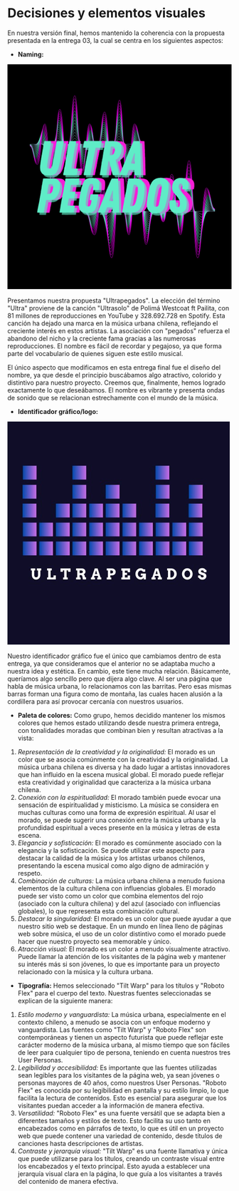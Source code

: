 # Decisiones y elementos visuales

En nuestra versión final, hemos mantenido la coherencia con la propuesta presentada en la entrega 03, la cual se centra en los siguientes aspectos:

* __Naming:__

![ultrapegados](https://github.com/MartinaNunez/Proyecto_Musica_Urbana/blob/main/docs/IMAGENES/ultra-black.png)

Presentamos nuestra propuesta "Ultrapegados". La elección del término "Ultra" proviene de la canción "Ultrasolo" de Polimá Westcoat ft Pailita, con 81 millones de reproducciones en YouTube y 328.692.728 en Spotify. Esta canción ha dejado una marca en la música urbana chilena, reflejando el creciente interés en estos artistas. La asociación con "pegados" refuerza el abandono del nicho y la creciente fama gracias a las numerosas reproducciones. El nombre es fácil de recordar y pegajoso, ya que forma parte del vocabulario de quienes siguen este estilo musical.

El único aspecto que modificamos en esta entrega final fue el diseño del nombre, ya que desde el principio buscábamos algo atractivo, colorido y distintivo para nuestro proyecto. Creemos que, finalmente, hemos logrado exactamente lo que deseábamos. El nombre es vibrante y presenta ondas de sonido que se relacionan estrechamente con el mundo de la música.

* __Identificador gráfico/logo:__

![logo](https://github.com/MartinaNunez/Proyecto_Musica_Urbana/blob/main/docs/IMAGENES/logo.jpeg)

Nuestro identificador gráfico fue el único que cambiamos dentro de esta entrega, ya que consideramos que el anterior no se adaptaba mucho a nuestra idea y estética. En cambio, este tiene mucha relación. Básicamente, queríamos algo sencillo pero que dijera algo clave. Al ser una página que habla de música urbana, lo relacionamos con las barritas. Pero esas mismas barras forman una figura como de montaña, las cuales hacen alusión a la cordillera para así provocar cercanía con nuestros usuarios.

* __Paleta de colores:__ Como grupo, hemos decidido mantener los mismos colores que hemos estado utilizando desde nuestra primera entrega, con tonalidades moradas que combinan bien y resultan atractivas a la vista:
1. _Representación de la creatividad y la originalidad:_ El morado es un color que se asocia comúnmente con la creatividad y la originalidad. La música urbana chilena es diversa y ha dado lugar a artistas innovadores que han influido en la escena musical global. El morado puede reflejar esta creatividad y originalidad que caracteriza a la música urbana chilena.
1. _Conexión con la espiritualidad:_ El morado también puede evocar una sensación de espiritualidad y misticismo. La música se considera en muchas culturas como una forma de expresión espiritual. Al usar el morado, se puede sugerir una conexión entre la música urbana y la profundidad espiritual a veces presente en la música y letras de esta escena.
1. _Elegancia y sofisticación:_ El morado es comúnmente asociado con la elegancia y la sofisticación. Se puede utilizar este aspecto para destacar la calidad de la música y los artistas urbanos chilenos, presentando la escena musical como algo digno de admiración y respeto.
1. _Combinación de culturas:_ La música urbana chilena a menudo fusiona elementos de la cultura chilena con influencias globales. El morado puede ser visto como un color que combina elementos del rojo (asociado con la cultura chilena) y del azul (asociado con influencias globales), lo que representa esta combinación cultural.
1. _Destacar la singularidad:_ El morado es un color que puede ayudar a que nuestro sitio web se destaque. En un mundo en línea lleno de páginas web sobre música, el uso de un color distintivo como el morado puede hacer que nuestro proyecto sea memorable y único.
1. _Atracción visual:_ El morado es un color a menudo visualmente atractivo. Puede llamar la atención de los visitantes de la página web y mantener su interés más si son jóvenes, lo que es importante para un proyecto relacionado con la música y la cultura urbana.

* __Tipografía:__ Hemos seleccionado "Tilt Warp" para los títulos y "Roboto Flex" para el cuerpo del texto. Nuestras fuentes seleccionadas se explican de la siguiente manera:
1. _Estilo moderno y vanguardista:_ La música urbana, especialmente en el contexto chileno, a menudo se asocia con un enfoque moderno y vanguardista. Las fuentes como "Tilt Warp" y "Roboto Flex" son contemporáneas y tienen un aspecto futurista que puede reflejar este carácter moderno de la música urbana, al mismo tiempo que son fáciles de leer para cualquier tipo de persona, teniendo en cuenta nuestros tres User Personas.
1. _Legibilidad y accesibilidad:_ Es importante que las fuentes utilizadas sean legibles para los visitantes de la página web, ya sean jóvenes o personas mayores de 40 años, como nuestros User Personas. "Roboto Flex" es conocida por su legibilidad en pantalla y su estilo limpio, lo que facilita la lectura de contenidos. Esto es esencial para asegurar que los visitantes puedan acceder a la información de manera efectiva.
1. _Versatilidad:_ "Roboto Flex" es una fuente versátil que se adapta bien a diferentes tamaños y estilos de texto. Esto facilita su uso tanto en encabezados como en párrafos de texto, lo que es útil en un proyecto web que puede contener una variedad de contenido, desde títulos de canciones hasta descripciones de artistas.
1. _Contraste y jerarquía visual:_ "Tilt Warp" es una fuente llamativa y única que puede utilizarse para los títulos, creando un contraste visual entre los encabezados y el texto principal. Esto ayuda a establecer una jerarquía visual clara en la página, lo que guía a los visitantes a través del contenido de manera efectiva.
